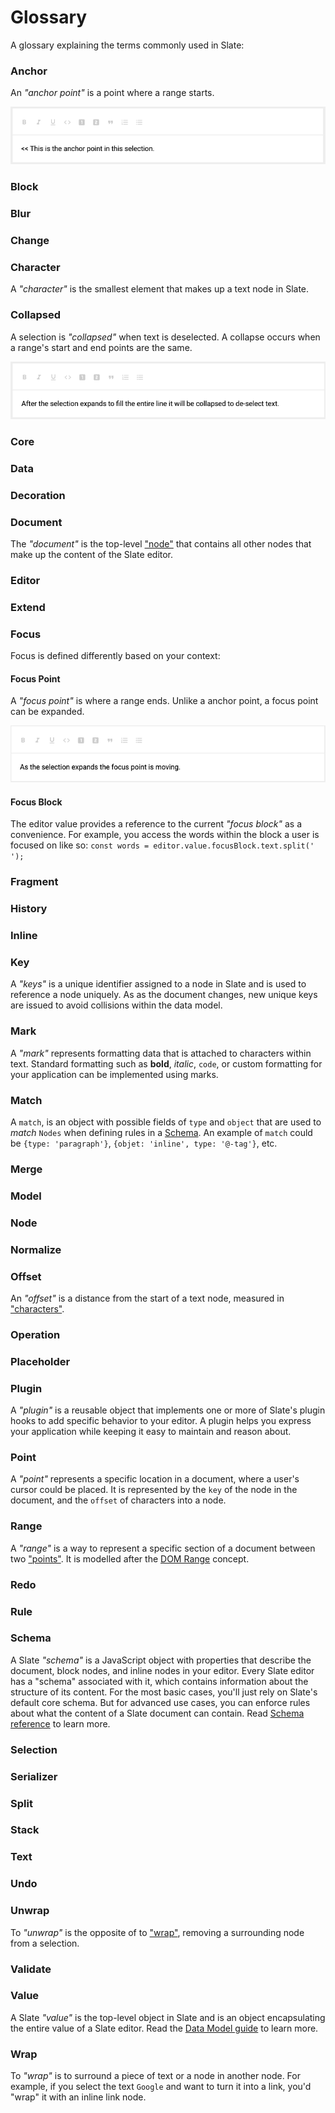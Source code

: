 # Glossary

A glossary explaining the terms commonly used in Slate:

### Anchor

An _"anchor point"_ is a point where a range starts.

![An animated gif illustrating an anchor point within a selection.](../images/glossary/anchor-point.gif 'Anchor Point')

### Block

### Blur

### Change

### Character

A _"character"_ is the smallest element that makes up a text node in Slate.

### Collapsed

A selection is _"collapsed"_ when text is deselected. A collapse occurs when a range's start and end points are the same.

![An animated gif illustrating the how a selection is collapsed when text is de-selected.](../images/glossary/collapsed.gif 'Deselection')

### Core

### Data

### Decoration

### Document

The _"document"_ is the top-level ["node"](#node) that contains all other nodes that make up the content of the Slate editor.

### Editor

### Extend

### Focus

Focus is defined differently based on your context:

#### Focus Point

A _"focus point"_ is where a range ends. Unlike a anchor point, a focus point can be expanded.

![An animated gif illustrating the focus point as it changes for an expanding selection.](../images/glossary/focus-point.gif 'Focus Point')

#### Focus Block

The editor value provides a reference to the current _"focus block"_ as a convenience. For example, you access the words within the block a user is focused on like so: `const words = editor.value.focusBlock.text.split(' ');`

### Fragment

### History

### Inline

### Key

A _"keys"_ is a unique identifier assigned to a node in Slate and is used to reference a node uniquely. As as the document changes, new unique keys are issued to avoid collisions within the data model.

### Mark

A _"mark"_ represents formatting data that is attached to characters within text. Standard formatting such as **bold**, _italic_, `code`, or custom formatting for your application can be implemented using marks.

### Match

A `match`, is an object with possible fields of `type` and `object` that are used to _match_ `Nodes` when defining rules in a [Schema](../reference/slate/schema.md). An example of `match` could be `{type: 'paragraph'}`, `{objet: 'inline', type: '@-tag'}`, etc.

### Merge

### Model

### Node

### Normalize

### Offset

An _"offset"_ is a distance from the start of a text node, measured in ["characters"](#character).

### Operation

### Placeholder

### Plugin

A _"plugin"_ is a reusable object that implements one or more of Slate's plugin hooks to add specific behavior to your editor. A plugin helps you express your application while keeping it easy to maintain and reason about.

### Point

A _"point"_ represents a specific location in a document, where a user's cursor could be placed. It is represented by the `key` of the node in the document, and the `offset` of characters into a node.

### Range

A _"range"_ is a way to represent a specific section of a document between two ["points"](#point). It is modelled after the [DOM Range](https://developer.mozilla.org/en-US/docs/Web/API/Range) concept.

### Redo

### Rule

### Schema

A Slate _"schema"_ is a JavaScript object with properties that describe the document, block nodes, and inline nodes in your editor. Every Slate editor has a "schema" associated with it, which contains information about the structure of its content. For the most basic cases, you'll just rely on Slate's default core schema. But for advanced use cases, you can enforce rules about what the content of a Slate document can contain. Read [Schema reference](../reference/slate/schema.md) to learn more.

### Selection

### Serializer

### Split

### Stack

### Text

### Undo

### Unwrap

To _"unwrap"_ is the opposite of to ["wrap"](#wrap), removing a surrounding node from a selection.

### Validate

### Value

A Slate _"value"_ is the top-level object in Slate and is an object encapsulating the entire value of a Slate editor. Read the [Data Model guide](../guides/data-model.md#the-value) to learn more.

### Wrap

To _"wrap"_ is to surround a piece of text or a node in another node. For example, if you select the text `Google` and want to turn it into a link, you'd "wrap" it with an inline link node.
